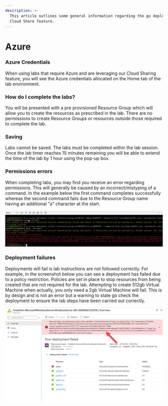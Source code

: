 ```yaml
---
description: >-
  This article outlines some general information regarding the go deploy Azure
  Cloud Share feature.
---
```


# Azure

### **Azure Credentials**

When using labs that require Azure and are leveraging our Cloud Sharing feature, you will see the Azure credentials allocated on the Home tab of the lab environment.

### ‌**How do I complete the labs?**

‌You will be presented with a pre provisioned Resource Group which will allow you to create the resources as prescribed in the lab. There are no permissions to create Resource Groups or resources outside those required to complete the lab.

### ‌**Saving**

‌Labs cannot be saved. The labs must be completed within the lab session. Once the lab timer reaches 15 minutes remaining you will be able to extend the time of the lab by 1 hour using the pop-up box.

### ‌**Permissions errors**

‌When completing labs, you may find you receive an error regarding permissions. This will generally be caused by an incorrect/mistyping of a command. In the example below the first command completes successfully whereas the second command fails due to the Resource Group name having an additional "a" character at the start.

![](../../.gitbook/assets/image%20%2821%29.png)

### Deployment failures

Deployments will fail is lab instructions are not followed correctly.  For example, in the screenshot below you can see a deployment has failed due to a policy restriction.  Policies are set in place to stop resources from being created that are not required for the lab.  Attempting to create 512gb Virtual Machine when actually, you only need a 2gb Virtual Machine will fail.  This is by design and is not an error but a warning to state go check the deployment to ensure the lab steps have been carried out correctly.

![](../../.gitbook/assets/image%20%2813%29.png)

